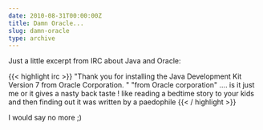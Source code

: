 ```yaml
---
date: 2010-08-31T00:00:00Z
title: Damn Oracle...
slug: damn-oracle
type: archive
---
```


Just a little excerpt from IRC about Java and Oracle:

{{< highlight irc >}}
<RSchulz2> "Thank you for installing the  Java Development Kit Version 7  from Oracle Corporation. "
<CapNemo> "from Oracle corporation" .... is it just me or it gives a nasty back taste !
<pantsman> like reading a bedtime story to your kids and then finding out it was written by a paedophile
{{< / highlight >}}

I would say no more ;)
